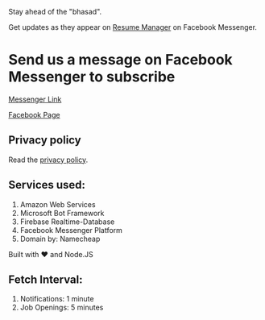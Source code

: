 Stay ahead of the "bhasad".

Get updates as they appear on [Resume Manager](http://tnp.dtu.ac.in/rm_2016-17/) on Facebook Messenger.

# Send us a message on Facebook Messenger to subscribe

[Messenger Link](m.me/dtu.rm.updates)

[Facebook Page](facebook.com/dtu.rm.updates)

## Privacy policy
Read the [privacy policy](PrivacyPolicy). 

## Services used:
1. Amazon Web Services
2. Microsoft Bot Framework
3. Firebase Realtime-Database
4. Facebook Messenger Platform
5. Domain by: Namecheap

Built with :heart: and Node.JS

## Fetch Interval:

1. Notifications: 1 minute
2. Job Openings: 5 minutes

